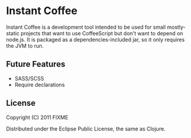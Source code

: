 # Instant Coffee

Instant Coffee is a development tool intended to be used for small
mostly-static projects that want to use CoffeeScript but don't want to depend
on node.js.  It is packaged as a dependencies-included jar, so it only requires
the JVM to run.

## Future Features

* SASS/SCSS
* Require declarations

## License

Copyright (C) 2011 FIXME

Distributed under the Eclipse Public License, the same as Clojure.
